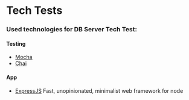 # Tech Tests

### Used technologies for DB Server Tech Test:

#### Testing
- [Mocha](https://mochajs.org/)
- [Chai](http://chaijs.com/)

#### App
- [ExpressJS](https://github.com/expressjs/express)  Fast, unopinionated, minimalist web framework for node
